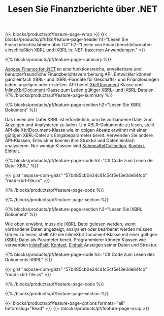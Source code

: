 ﻿---
title: Lesen Sie Finanzberichte über .NET
url: /de/net/read/
description:  C#-Code zum Lesen von Finanzberichten in XBRL- und iXBRL-Dateien über die .NET-Bibliothek.
---
{{< blocks/products/pf/feature-page-wrap >}}
{{< blocks/products/pf/i18n/feature-page-header h1="Lesen Sie Finanzberichtsdateien über C#" h2="Lesen von Finanzberichtsformaten einschließlich XBRL und iXBRL in .NET-basierten Anwendungen." >}}

{{% blocks/products/pf/feature-page-summary %}}

[Aspose.Finance for .NET](https://products.aspose.com/finance/net/) ist eine funktionsreiche, erweiterbare und benutzerfreundliche Finanzberichtsverarbeitung API. Entwickler können ganz einfach XBRL- und iXBRL-Formate für Geschäfts- und Finanzlösungen laden, anzeigen oder erstellen. API bietet [XbrlDocument](https://apireference.aspose.com/finance/net/aspose.finance.xbrl/xbrldocument) Klasse und  [InlineXbrlDocument](https://apireference.aspose.com/finance/net/aspose.finance.xbrl.inline/inlinexbrldocument) Klasse zum Laden gültiger XBRL- und iXBRL-Dateien.
{{% /blocks/products/pf/feature-page-summary %}}

{{% blocks/products/pf/feature-page-section h2="Lesen Sie XBRL Dokument" %}}

Das Lesen der Datei XBRL ist erforderlich, um die vorhandene Datei zum Anzeigen und Analysieren zu laden. Um XBLR-Dokumente zu lesen, stellt API die XbrlDocument-Klasse wie im obigen Absatz erwähnt mit einer gültigen XBRL-Datei als Eingabeparameter bereit. Verwenden Sie andere API-Klassen, Entwickler können ihre Struktur und Daten einfach analysieren. Nur wenige Klassen sind [SchemaRefCollection](https://apireference.aspose.com/finance/net/aspose.finance.xbrl/schemarefcollection), [Kontext](https://apireference.aspose.com/finance/net/aspose.finance.xbrl/context), [Einheit](https://apireference.aspose.com/finance/net/aspose.finance.xbrl/unit).

{{% blocks/products/pf/feature-page-code h3="C# Code zum Lesen der Datei XBRL" %}}

{{< gist "aspose-com-gists" "57b485cb0e34c61c54f5e13e0de84fcb" "read-xbrl-file.cs" >}} 

{{% /blocks/products/pf/feature-page-code %}}

{{% /blocks/products/pf/feature-page-section %}}

{{% blocks/products/pf/feature-page-section h2="Lesen Sie iXBRL Dokument" %}}

Wie oben erwähnt, muss die iXBRL-Datei gelesen werden, wenn vorhandene Daten angezeigt, analysiert oder bearbeitet werden müssen. Um es zu lesen, stellt API die InlineXbrlDocument-Klasse mit einer gültigen iXBRL-Datei als Parameter bereit. Programmierer können Klassen wie verwenden [InlineFakt](https://apireference.aspose.com/finance/net/aspose.finance.xbrl.inline/inlinefact), [Kontext](https://apireference.aspose.com/finance/net/aspose.finance.xbrl/context), [Einheit](https://apireference.aspose.com/finance/net/aspose.finance.xbrl/unit) Anzeigen seiner Daten und Struktur. 

{{% blocks/products/pf/feature-page-code h3="C# Code zum Lesen des Dokuments iXBRL" %}}

{{< gist "aspose-com-gists" "57b485cb0e34c61c54f5e13e0de84fcb" "read-ixbrl-file.cs" >}}

{{% /blocks/products/pf/feature-page-code %}}

{{% /blocks/products/pf/feature-page-section %}}

{{< blocks/products/pf/feature-page-options formats="all" beforeslug="Read" >}}
{{< /blocks/products/pf/feature-page-wrap >}}